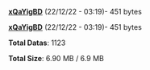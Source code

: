 [**xQaYigBD**](/data/xQaYigBD.txt) (22/12/22 - 03:19)- 451 bytes

[**xQaYigBD**](/data/xQaYigBD.txt) (22/12/22 - 03:19)- 451 bytes

**Total Datas**: 1123

**Total Size**: 6.90 MB / 6.9 MB